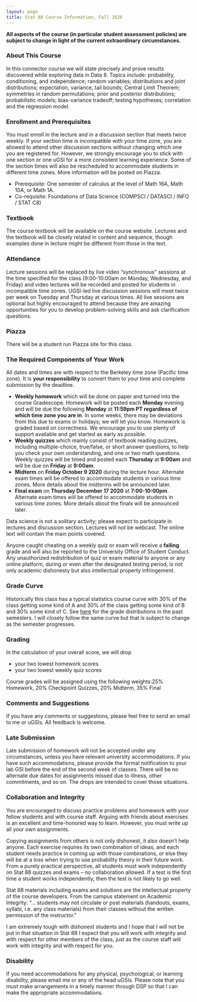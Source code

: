 ```yaml
---
layout: page
title: Stat 88 Course Information, Fall 2020
---
```


<!-- #### A. Adhikari #### -->
**All aspects of the course (in particular student assessment policies) are subject to change in light of the current extraordinary circumstances.**

### About This Course ###

In this connector course we will state precisely and prove results discovered while exploring data in Data 8. Topics include: probability, conditioning, and independence; random variables; distributions and joint distributions; expectation, variance, tail bounds; Central Limit Theorem; symmetries in random permutations; prior and posterior distributions; probabilistic models; bias-variance tradeoff; testing hypotheses; correlation and the regression model.

### Enrollment and Prerequisites ###
You must enroll in the lecture and in a discussion section that meets twice weekly. If your section time is incompatible with your time zone, you are allowed to attend other discussion sections without changing which one you are registered for. However, we strongly encourage you to stick with one section or one uGSI for a more consistent learning experience. Some of the section times will also be rescheduled to accommodate students in different time zones. More information will be posted on Piazza.
- Prerequisite: One semester of calculus at the level of Math 16A, Math 10A, or Math
1A.
- Co-requisite: Foundations of Data Science (COMPSCI / DATASCI / INFO / STAT
C8)

### Textbook ###
The course textbook will be available on the course website. Lectures and the textbook will be closely related in content and sequence, though examples done in lecture might be different from those in the text.

### Attendance ###
Lecture sessions will be replaced by live video “synchronous” sessions at the time specified for the class (9:00-10:00am on Monday, Wednesday, and Friday) and video lectures will be recorded and posted for students in incompatible time zones. UGSI-led live discussion sessions will meet twice per week on Tuesday and Thursday at various times. All live sessions are optional but highly encouraged to attend because they are amazing opportunities for you to develop problem-solving skills and ask clarification questions.

### Piazza ###
There will be a student run Piazza site for this class.

### The Required Components of Your Work ###
All dates and times are with respect to the Berkeley time zone (Pacific time zone). It is **your responsibility** to convert them to your time and complete submission by the deadline.
- **Weekly homework** which will be done on paper and turned into the course Gradescope. Homework will be posted each **Monday** evening and will be due the following **Monday** at **11:59pm PT regardless of which time zone you are in**. In some weeks, there may be deviations from this due to exams or holidays; we will let you know. Homework is graded based on correctness. We encourage you to use plenty of support available and get started as early as possible.
- **Weekly quizzes** which mainly consist of textbook reading quizzes, including multiple-choice, true/false, or short answer questions, to help you check your own understanding, and one or two math questions. Weekly quizzes will be timed and posted each **Thursday** at **9:00am** and will be due on **Friday** at **9:00am**.
- **Midterm** on **Friday October 9 2020** during the lecture hour. Alternate exam times will be offered to accommodate students in various time zones. More details about the midterms will be announced later.
- **Final exam** on **Thursday December 17 2020** at **7:00-10:00pm**. Alternate exam times will be offered to accommodate students in various time zones.  More details about the finals will be announced later.

Data science is not a solitary activity; please expect to participate in lectures and discussion
section. Lectures will not be webcast. The online text will contain the main points covered.

Anyone caught cheating on a weekly quiz or exam will receive a **failing** grade and will also be reported to the University Office of Student Conduct. Any unauthorized redistribution of
quiz or exam material to anyone or any online platform, during or even after the designated testing period, is not only academic dishonesty but also intellectual property infringement.



### Grade Curve ###
Historically this class has a typical statistics course curve with 30% of the class getting some kind of A and 30% of the class getting some kind of B and 30% some kind of C. See [here](https://www.berkeleytime.com/grades/0-9405-all-all) for the grade distributions in the past semesters. I will closely follow the same curve but that is subject to change as the semester progresses.


### Grading ###
In the calculation of your overall score, we will drop

- your two lowest homework scores
- your two lowest weekly quiz scores

Course grades will be assigned using the following weights:25% Homework, 20% Checkpoint Quizzes, 20% Midterm, 35% Final


### Comments and Suggestions ###

If you have any comments or suggestions, please feel free to send an email to me or uGSIs. All feedback is welcome.

### Late Submission ###
Late submission of homework will not be accepted under any circumstances, unless you have relevant university accommodations. If you have such accommodations, please provide the formal notification to your lab GSI before the end of the second week of classes. There will be no alternate due dates for assignments missed due to illness, other commitments, and so on. The drops are intended to cover those situations.

### Collaboration and Integrity ###
You are encouraged to discuss practice problems and homework with your fellow students and with course staff. Arguing with friends about exercises is an excellent and time-honored way to learn. However, you must write up all your own assignments.

Copying assignments from others is not only dishonest, it also doesn’t help anyone. Each exercise requires its own combination of ideas, and each student needs practice in coming up with those combinations, or else they will be at a loss when trying to use probability theory in their future work. From a purely practical perspective, all students must work independently on Stat 88 quizzes and exams – no collaboration allowed. If a test is the first time a student works independently, then the test is not likely to go well.

Stat 88 materials including exams and solutions are the intellectual property of the course developers. From the campus statement on Academic Integrity: “… students may not circulate or post materials (handouts, exams, syllabi, i.e. any class materials) from their classes without the written permission of the instructor.”

I am extremely tough with dishonest students and I hope that I will not be put in that situation in Stat 88 I expect that you will work with integrity and with respect for other members of the class, just as the course staff will work with integrity and with respect for you.

### Disability ###
If you need accommodations for any physical, psychological, or learning disability, please email me or any of the head uGSIs. Please note that you must make arrangements in a timely manner through DSP so that I can make the appropriate accommodations.
